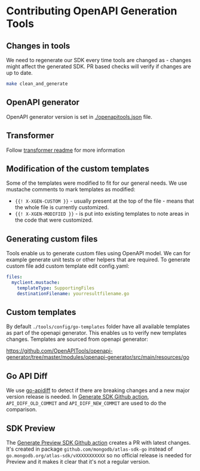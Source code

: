 # Contributing OpenAPI Generation Tools

## Changes in tools

We need to regenerate our SDK every time tools are changed as - changes might affect the generated SDK.
PR based checks will verify if changes are up to date.

```bash
make clean_and_generate
```

## OpenAPI generator

OpenAPI generator version is set in [./openapitools.json](./openapitools.json) file.

## Transformer

Follow [transformer readme](./transformer/README.md) for more information

## Modification of the custom templates

Some of the templates were modified to fit for our general needs.
We use mustache comments to mark templates as modified:

- `{{! X-XGEN-CUSTOM }}` - usually present at the top of the file - means that the whole file is currently customized.
- `{{! X-XGEN-MODIFIED }}` - is put into existing templates to note areas in the code that were customized.

## Generating custom files

Tools enable us to generate custom files using OpenAPI model.
We can for example generate unit tests or other helpers that are required.
To generate custom file add custom template edit config.yaml:

```yaml
files:
  myclient.mustache:
    templateType: SupportingFiles
    destinationFilename: yourresultfilename.go
```

## Custom templates

By default `./tools/config/go-templates` folder have all available templates as part of the openapi generator.
This enables us to verify new templates changes.
Templates are sourced from openapi generator:

https://github.com/OpenAPITools/openapi-generator/tree/master/modules/openapi-generator/src/main/resources/go

## Go API Diff

We use [go-apidiff](https://github.com/joelanford/go-apidiff) to detect if there are breaking changes and a new major version release is needed.
In [Generate SDK Github action](../.github/workflows/autoupdate-prod.yaml), `API_DIFF_OLD_COMMIT` and `API_DIFF_NEW_COMMIT` are used to do the comparison.

## SDK Preview

The [Generate Preview SDK Github action](../.github/workflows/autoupdate-preview.yaml) creates a PR with latest changes. 
It's created in package `github.com/mongodb/atlas-sdk-go` instead of `go.mongodb.org/atlas-sdk/vXXXXXXXXXXX` so no official release is needed for Preview and it makes it clear that it's not a regular version.
